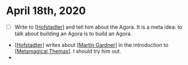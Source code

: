 # April 18th, 2020
- [ ] Write to [[Hofstadter]] and tell him about the Agora. It is a meta idea: to talk about building an Agora is to build an Agora.
- [[Hofstadter]] writes about [[Martin Gardner]] in the introduction to [[Metamagical Themas]]. I should try him out.
- 

[//begin]: # "Autogenerated link references for markdown compatibility"
[Hofstadter]: ../hofstadter "Hofstadter"
[Martin Gardner]: ../martin-gardner "Martin Gardner"
[Metamagical Themas]: ../metamagical-themas "metamagical-themas"
[//end]: # "Autogenerated link references"